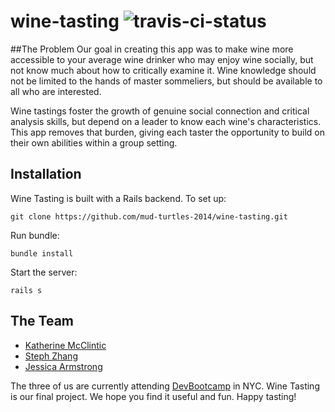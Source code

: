 wine-tasting ![travis-ci-status](https://travis-ci.org/mud-turtles-2014/wine-tasting.svg?branch=master)
==============

##The Problem
Our goal in creating this app was to make wine more accessible to your average wine drinker who may enjoy wine socially, but not know much about how to critically examine it.  Wine knowledge should not be limited to the hands of master sommeliers, but should be available to all who are interested.

Wine tastings foster the growth of genuine social connection and critical analysis skills, but depend on a leader to know each wine's characteristics.  This app removes that burden, giving each taster the opportunity to build on their own abilities within a group setting.

## Installation
Wine Tasting is built with a Rails backend. To set up:

```
git clone https://github.com/mud-turtles-2014/wine-tasting.git
```

Run bundle:

```
bundle install
```

Start the server:

```
rails s
```

## The Team

* [Katherine McClintic](https://github.com/kdmcclin)
* [Steph Zhang](https://github.com/stephtzhang)
* [Jessica Armstrong](https://github.com/jarmstrng)

The three of us are currently attending [DevBootcamp](http://devbootcamp.com) in NYC. Wine Tasting is our final project. We hope you find it useful and fun. Happy tasting!
